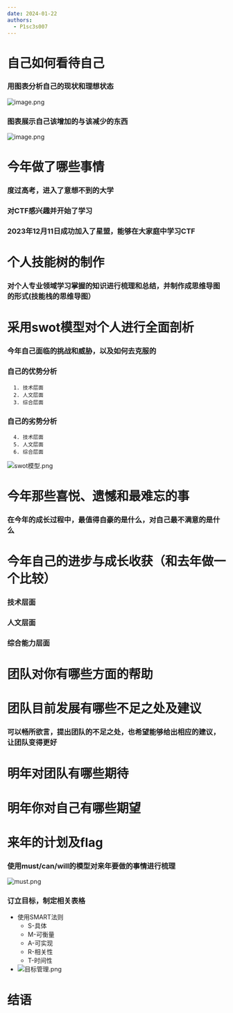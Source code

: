 ```yaml
---
date: 2024-01-22
authors:
  - P1sc3s007
---
```

# 自己如何看待自己
### 用图表分析自己的现状和理想状态
![image.png](https://cdn.nlark.com/yuque/0/2024/png/40787854/1704271755330-b2cfc094-b244-4ba9-8edc-3d5804d33683.png#averageHue=%23f2f0ee&clientId=u0f2782de-f083-4&from=paste&height=213&id=u70290325&originHeight=319&originWidth=2175&originalType=binary&ratio=1.5&rotation=0&showTitle=false&size=69109&status=done&style=none&taskId=u5fa7f3d5-c3ce-4170-a8c9-51c01f894d6&title=&width=1450)
### 图表展示自己该增加的与该减少的东西
![image.png](https://cdn.nlark.com/yuque/0/2024/png/40787854/1704272150011-b2653963-0cb4-4616-8ac5-f4813cd7b440.png#averageHue=%23f3f2f1&clientId=u64e32c5d-589e-4&from=paste&height=294&id=u47ab658f&originHeight=441&originWidth=611&originalType=binary&ratio=1.5&rotation=0&showTitle=false&size=25626&status=done&style=none&taskId=u74d461d1-af90-408d-9c8e-f34fe0c8daf&title=&width=407.3333333333333)
# 今年做了哪些事情
### 度过高考，进入了意想不到的大学

### 对CTF感兴趣并开始了学习
### 2023年12月11日成功加入了星盟，能够在大家庭中学习CTF
# 个人技能树的制作
### 对个人专业领域学习掌握的知识进行梳理和总结，并制作成思维导图的形式(技能栈的思维导图）
# 采用swot模型对个人进行全面剖析
### 今年自己面临的挑战和威胁，以及如何去克服的
### 自己的优势分析

      1. 技术层面
      2. 人文层面 
      3. 综合层面
### 自己的劣势分析

      4. 技术层面
      5. 人文层面 
      6. 综合层面

![swot模型.png](https://cdn.nlark.com/yuque/0/2024/png/22885067/1704160250405-093d0a7e-3bb6-4b4e-b4ce-c114ac6b9d22.png#averageHue=%23fbf6f5&clientId=u52b01bd8-84c0-4&from=ui&id=u8eb6262b&originHeight=707&originWidth=1152&originalType=binary&ratio=1&rotation=0&showTitle=false&size=23595&status=done&style=none&taskId=udf2eb146-e931-497b-8f76-fad686d9c8e&title=)
# 今年那些喜悦、遗憾和最难忘的事
### 在今年的成长过程中，最值得自豪的是什么，对自己最不满意的是什么
# 今年自己的进步与成长收获（和去年做一个比较）
### 技术层面
### 人文层面
### 综合能力层面
# 团队对你有哪些方面的帮助
# 团队目前发展有哪些不足之处及建议
### 可以畅所欲言，提出团队的不足之处，也希望能够给出相应的建议，让团队变得更好
# 明年对团队有哪些期待
# 明年你对自己有哪些期望
# 来年的计划及flag
### 使用must/can/will的模型对来年要做的事情进行梳理
![must.png](https://cdn.nlark.com/yuque/0/2024/png/22885067/1704160965383-fe21c07b-adca-4128-b1df-233ada40b9eb.png#averageHue=%23faf8f7&clientId=u52b01bd8-84c0-4&from=ui&id=TiHxA&originHeight=713&originWidth=1102&originalType=binary&ratio=1&rotation=0&showTitle=false&size=53039&status=done&style=none&taskId=uc896b097-b6b7-4e73-a53f-c7b18f417ed&title=)
### 订立目标，制定相关表格

   - 使用SMART法则
      - S-具体
      - M-可衡量
      - A-可实现
      - R-相关性
      - T-时间性
- ![目标管理.png](https://cdn.nlark.com/yuque/0/2024/png/22885067/1704161853693-606cfec2-37ab-4839-84c8-49587889be14.png#averageHue=%23daecf1&clientId=u52b01bd8-84c0-4&from=ui&id=u26158dbd&originHeight=312&originWidth=1425&originalType=binary&ratio=1&rotation=0&showTitle=false&size=32325&status=done&style=none&taskId=ub7bbe094-97af-49a3-9cb8-6568f77ca21&title=)
# 结语

